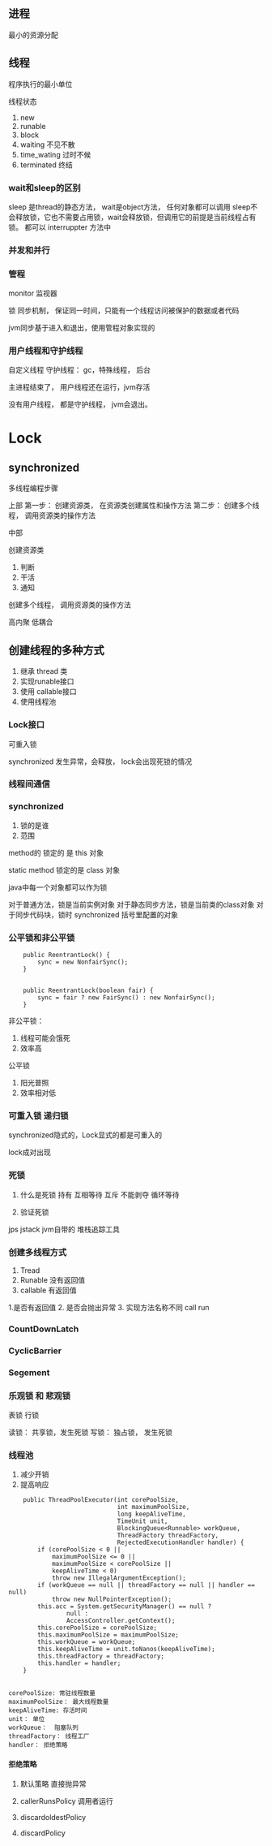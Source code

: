 
## 进程

最小的资源分配

## 线程
程序执行的最小单位

线程状态
1. new
2. runable
3. block 
4. waiting 不见不散
5. time_wating 过时不候 
6. terminated 终结 



### wait和sleep的区别 
sleep 是thread的静态方法， wait是object方法， 任何对象都可以调用
sleep不会释放锁，它也不需要占用锁，wait会释放锁，但调用它的前提是当前线程占有锁。
都可以 interruppter 方法中 


### 并发和并行




### 管程 

monitor 监视器

锁 同步机制， 保证同一时间，只能有一个线程访问被保护的数据或者代码

jvm同步基于进入和退出，使用管程对象实现的


### 用户线程和守护线程

自定义线程 
守护线程： gc，特殊线程， 后台



主进程结束了， 用户线程还在运行，jvm存活

没有用户线程， 都是守护线程， jvm会退出。 




# Lock 


## synchronized





多线程编程步骤 

上部
第一步： 创建资源类， 在资源类创建属性和操作方法
第二步： 创建多个线程， 调用资源类的操作方法

中部

创建资源类 
1. 判断
2. 干活
3. 通知
   
创建多个线程， 调用资源类的操作方法





高内聚 低耦合








## 创建线程的多种方式
1. 继承 thread 类
2. 实现runable接口
3. 使用 callable接口
4. 使用线程池




### Lock接口

可重入锁


synchronized 发生异常，会释放， 
lock会出现死锁的情况



### 线程间通信




### synchronized 

1. 锁的是谁
2. 范围




method的 锁定的 是 this 对象

static method 锁定的是 class 对象 

java中每一个对象都可以作为锁

对于普通方法，锁是当前实例对象
对于静态同步方法，锁是当前类的class对象
对于同步代码块，锁时 synchronized 括号里配置的对象




### 公平锁和非公平锁

```shell
    public ReentrantLock() {
        sync = new NonfairSync();
    }


    public ReentrantLock(boolean fair) {
        sync = fair ? new FairSync() : new NonfairSync();
    }
```


非公平锁：
1. 线程可能会饿死
2. 效率高 


公平锁
1. 阳光普照
2. 效率相对低




### 可重入锁 递归锁
synchronized隐式的，Lock显式的都是可重入的

lock成对出现



### 死锁
1. 什么是死锁
    持有
    互相等待
    互斥
    不能剥夺
    循环等待
   
   
2. 验证死锁

jps 
jstack  jvm自带的 堆栈追踪工具



### 创建多线程方式

1. Tread 
2. Runable 没有返回值 
3. callable 有返回值


1.是否有返回值
2. 是否会抛出异常
3. 实现方法名称不同 call run


### CountDownLatch



### CyclicBarrier


### Segement

### 乐观锁 和 悲观锁

 表锁
 行锁 



读锁： 共享锁，发生死锁
写锁： 独占锁， 发生死锁




### 线程池 

1. 减少开销
2. 提高响应



```shell
    public ThreadPoolExecutor(int corePoolSize,
                              int maximumPoolSize,
                              long keepAliveTime,
                              TimeUnit unit,
                              BlockingQueue<Runnable> workQueue,
                              ThreadFactory threadFactory,
                              RejectedExecutionHandler handler) {
        if (corePoolSize < 0 ||
            maximumPoolSize <= 0 ||
            maximumPoolSize < corePoolSize ||
            keepAliveTime < 0)
            throw new IllegalArgumentException();
        if (workQueue == null || threadFactory == null || handler == null)
            throw new NullPointerException();
        this.acc = System.getSecurityManager() == null ?
                null :
                AccessController.getContext();
        this.corePoolSize = corePoolSize;
        this.maximumPoolSize = maximumPoolSize;
        this.workQueue = workQueue;
        this.keepAliveTime = unit.toNanos(keepAliveTime);
        this.threadFactory = threadFactory;
        this.handler = handler;
    }


corePoolSize: 常驻线程数量
maximumPoolSize： 最大线程数量
keepAliveTime: 存活时间
unit： 单位
workQueue：  阻塞队列
threadFactory： 线程工厂
handler： 拒绝策略

```


#### 拒绝策略
1. 默认策略
直接抛异常
   
2. callerRunsPolicy 调用者运行

3. discardoldestPolicy

4. discardPolicy



















